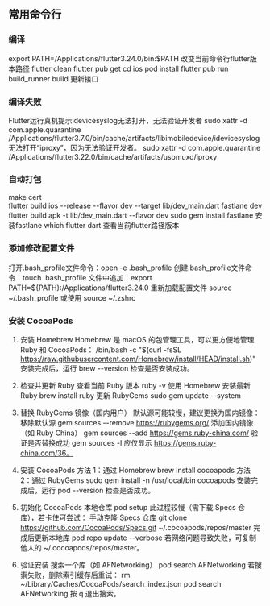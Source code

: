 ## 常用命令行

### 编译
export PATH=/Applications/flutter3.24.0/bin:$PATH  改变当前命令行flutter版本路径
flutter clean
flutter pub get
cd ios
pod install
flutter pub run build_runner build  更新接口

### 编译失败
Flutter运行真机提示idevicesyslog无法打开，无法验证开发者
sudo xattr -d com.apple.quarantine /Applications/flutter3.7.0/bin/cache/artifacts/libimobiledevice/idevicesyslog
无法打开“iproxy”，因为无法验证开发者。
sudo xattr -d com.apple.quarantine /Applications/flutter3.22.0/bin/cache/artifacts/usbmuxd/iproxy

### 自动打包
make cert  
flutter build ios --release --flavor dev --target lib/dev_main.dart
fastlane dev  
flutter build apk -t lib/dev_main.dart --flavor dev
sudo gem install fastlane 安装fastlane
which flutter dart  查看当前flutter路径版本

### 添加修改配置文件
打开.bash_profile文件命令：open -e .bash_profile
创建.bash_profile文件命令：touch .bash_profile
文件中追加：export PATH=${PATH}:/Applications/flutter3.24.0
重新加载配置文件 source ~/.bash_profile
或使用 source ~/.zshrc 

### 安装 CocoaPods
1. 安装 Homebrew
Homebrew 是 macOS 的包管理工具，可以更方便地管理 Ruby 和 CocoaPods：
/bin/bash -c "$(curl -fsSL https://raw.githubusercontent.com/Homebrew/install/HEAD/install.sh)"
安装完成后，运行 brew --version 检查是否安装成功。

2. 检查并更新 Ruby
查看当前 Ruby 版本
ruby -v
使用 Homebrew 安装最新 Ruby
brew install ruby
更新 RubyGems
sudo gem update --system

3. 替换 RubyGems 镜像（国内用户）
默认源可能较慢，建议更换为国内镜像：
移除默认源
gem sources --remove https://rubygems.org/
添加国内镜像（如 Ruby China）
gem sources --add https://gems.ruby-china.com/
验证是否替换成功
gem sources -l
应仅显示 https://gems.ruby-china.com/36。

4. 安装 CocoaPods
方法 1：通过 Homebrew
brew install cocoapods
方法 2：通过 RubyGems
sudo gem install -n /usr/local/bin cocoapods
安装完成后，运行 pod --version 检查是否成功。

5. 初始化 CocoaPods 本地仓库
pod setup
此过程较慢（需下载 Specs 仓库），若卡住可尝试：
手动克隆 Specs 仓库
git clone https://github.com/CocoaPods/Specs.git ~/.cocoapods/repos/master
完成后更新本地库
pod repo update --verbose
若网络问题导致失败，可复制他人的 ~/.cocoapods/repos/master。

6. 验证安装
搜索一个库（如 AFNetworking）
pod search AFNetworking
若搜索失败，删除索引缓存后重试：
rm ~/Library/Caches/CocoaPods/search_index.json
pod search AFNetworking
按 q 退出搜索。
